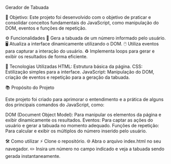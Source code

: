 Gerador de Tabuada

🎯 Objetivo: Este projeto foi desenvolvido com o objetivo de praticar e consolidar conceitos fundamentais do JavaScript, como manipulação do DOM, eventos e funções de repetição.

⚙️ Funcionalidades
🔢 Gera a tabuada de um número informado pelo usuário.
🖥️ Atualiza a interface dinamicamente utilizando o DOM.
🖱️ Utiliza eventos para capturar a interação do usuário.
♻️ Implementa loops para gerar e exibir os resultados de forma eficiente.

🚀 Tecnologias Utilizadas
HTML: Estrutura básica da página.
CSS: Estilização simples para a interface.
JavaScript: Manipulação do DOM, criação de eventos e repetição para a geração da tabuada.

📚 Propósito do Projeto

Este projeto foi criado para aprimorar o entendimento e a prática de alguns dos principais comandos do JavaScript, como:

DOM (Document Object Model): Para manipular os elementos da página e exibir dinamicamente os resultados.
Eventos: Para captar as ações do usuário e gerar a tabuada no momento adequado.
Funções de repetição: Para calcular e exibir os múltiplos do número inserido pelo usuário.

🛠️ Como utilizar
⚡ Clone o repositório.
🌐 Abra o arquivo index.html no seu navegador.
✏️ Insira um número no campo indicado e veja a tabuada sendo gerada instantaneamente.
